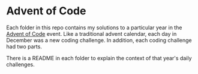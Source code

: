 # Advent of Code

Each folder in this repo contains my solutions to a particular year in the [Advent of Code](https://adventofcode.com) event. Like a traditional advent calendar, each day in December was a new coding challenge. In addition, each coding challenge had two parts.

There is a README in each folder to explain the context of that year's daily challenges.
